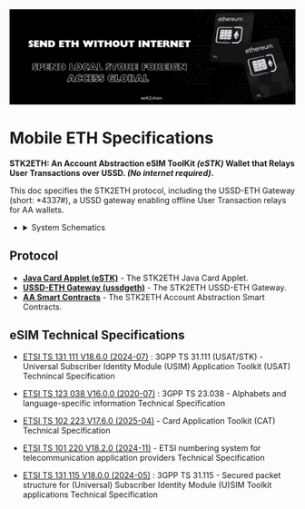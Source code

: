 
<img src="../assets/Mobile_ETH.png" />

# Mobile ETH Specifications

<!-- markdownlint-disable-next-line MD036 -->

**STK2ETH: An Account Abstraction eSIM ToolKit *(eSTK)* Wallet that Relays User Transactions over USSD. *(No internet required)*.**
<!--**STK2ETH: Send ETH *(No internet required)*.**-->

This doc specifies the STK2ETH protocol, including the USSD-ETH Gateway (short: *4337#), a USSD gateway enabling offline User Transaction relays for AA wallets.
- <details><summary>System Schematics</summary>
    <img src="../assets/System_Schematics-2025-06-30-2208.excalidraw.png" />

## Protocol

- [**Java Card Applet (eSTK)**](./doc/specs/applet.md) - The STK2ETH Java Card Applet.
- [**USSD-ETH Gateway (ussdgeth)**](./doc/specs/gateway.md) - The STK2ETH USSD-ETH Gateway.
- [**AA Smart Contracts**](./doc/specs/contracts.md) - The STK2ETH Account Abstraction Smart Contracts.


## eSIM Technical Specifications

- [ETSI TS 131 111 V18.6.0 (2024-07)](https://www.etsi.org/deliver/etsi_ts/131100_131199/131111/18.06.00_60/ts_131111v180600p.pdf) : 3GPP TS 31.111 (USAT/STK) - Universal Subscriber Identity Module (USIM) Application Toolkit (USAT) Technincal Specification
<!-- ETSI TS 131 111: 6 Proactive UICC -->
<!-- **6.4.12 SEND USSD -->
<!-- ***6.4.12.2 Application Mode -->
<!-- **6.5 Common elements in proactive UICC commands -->
<!-- **6.6 Structure of proactive UICC commands -->
<!-- **6.6.11 SEND USSD -->
<!-- 8.6 Command details -->
<!-- 8.17 USSD string -->

- [ETSI TS 123 038 V16.0.0 (2020-07)](https://www.etsi.org/deliver/etsi_ts/123000_123099/123038/16.00.00_60/ts_123038v160000p.pdf) : 3GPP TS 23.038  -
Alphabets and language-specific information Technical Specification
<!-- GSM 03.38: GSM 7-bit default alphabet Technical Specification -->
<!-- **6.1.2 Character packing -->
<!-- **6.1.2.3 USSD packing -->

- [ETSI TS 102 223 V17.6.0 (2025-04)](https://www.etsi.org/deliver/etsi_ts/102200_102299/102223/17.06.00_60/ts_102223v170600p.pdf) - Card Application Toolkit (CAT) Technical Specification
<!-- 4.2 Proactive UICC -->
<!-- 4.11 Bearer Independent Protocol  -->
<!-- 5.2 Structure and coding of TERMINAL PROFILE -->
<!-- 6 Proactive UICC -->
<!-- **6.4 Proactive UICC commands and procedures -->
<!-- **6.5 Common elements in proactive UICC commands -->
<!-- **6.6 Structure of proactive UICC commands -->
<!-- 9 Tag values -->
<!-- **9.2 BER-TLV tags in UICC to terminal direction -->
<!-- **9.3 COMPREHENSION-TLV tags in both directions -->
<!-- Annex C (normative): Structure of CAT communications -->
<!-- Annex B (informative): Example of DISPLAY TEXT proactive UICC command -->
<!-- 8.6 Command details -->

- [ETSI TS 101 220 V18.2.0 (2024-11)](https://www.etsi.org/deliver/etsi_ts/101200_101299/101220/18.02.00_60/ts_101220v180200p.pdf) - ETSI numbering system
for telecommunication application providers Technical Specification
<!-- 7 Tag-Length-Value (TLV) data objects -->
<!-- **7.1.1 COMPREHENSION-TLV tag coding -->
<!-- **7.2 Assigned TLV tag values -->
<!-- ***Table 7.17 Card application toolkit templates BER-TLV tag -->

- [ETSI TS 131 115 V18.0.0 (2024-05)](https://www.etsi.org/deliver/etsi_ts/131100_131199/131115/18.00.00_60/ts_131115v180000p.pdf) : 3GPP TS 31.115 - Secured packet structure for (Universal) Subscriber Identity Module (U)SIM Toolkit applications Technical Specification
<!-- 6 Implementation for USSD -->
<!-- Annex A (normative): USSD String format -->
<!-- **6.1 Structure of the Command Packet contained in a Single
USSD Message -->
<!-- **6.2 Structure of the Command Packet contained in concatenated USSD Messages -->

<!--- [ETSI TS 131 102 V18.6.2 (2024-11)](https://www.etsi.org/deliver/etsi_ts/131100_131199/131102/18.06.02_60/ts_131102v180602p.pdf) : 3GPP TS 31.102 Characteristics of the Universal Subscriber Identity Module (USIM) application Technical Specification-->
